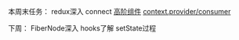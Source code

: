 本周末任务：
redux深入 
connect [高阶组件](https://reactjs.org/docs/higher-order-components.html)
[context.provider/consumer](https://reactjs.org/docs/context.html)

下周：
FiberNode深入
hooks了解
setState过程